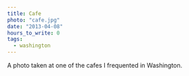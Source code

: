 ```yaml
---
title: Cafe
photo: "cafe.jpg"
date: "2013-04-08"
hours_to_write: 0
tags:
  - washington
---
```


A photo taken at one of the cafes I frequented in Washington.
